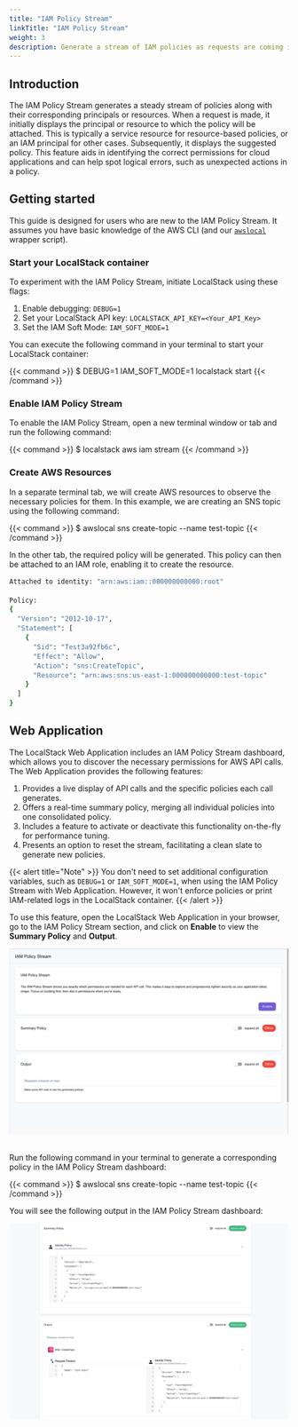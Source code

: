 ```yaml
---
title: "IAM Policy Stream"
linkTitle: "IAM Policy Stream"
weight: 3
description: Generate a stream of IAM policies as requests are coming into LocalStack using IAM Policy Stream.
---
```


## Introduction

The IAM Policy Stream generates a steady stream of policies along with their corresponding principals or resources. When a request is made, it initially displays the principal or resource to which the policy will be attached. This is typically a service resource for resource-based policies, or an IAM principal for other cases. Subsequently, it displays the suggested policy. This feature aids in identifying the correct permissions for cloud applications and can help spot logical errors, such as unexpected actions in a policy.

## Getting started

This guide is designed for users who are new to the IAM Policy Stream. It assumes you have basic knowledge of the AWS CLI (and our [`awslocal`](https://github.com/localstack/awscli-local) wrapper script).

### Start your LocalStack container

To experiment with the IAM Policy Stream, initiate LocalStack using these flags:

1.  Enable debugging: `DEBUG=1`
2.  Set your LocalStack API key: `LOCALSTACK_API_KEY=<Your_API_Key>`
3.  Set the IAM Soft Mode: `IAM_SOFT_MODE=1`

You can execute the following command in your terminal to start your LocalStack container:

{{< command >}}
$ DEBUG=1 IAM_SOFT_MODE=1 localstack start
{{< /command >}}

### Enable IAM Policy Stream

To enable the IAM Policy Stream, open a new terminal window or tab and run the following command:

{{< command >}}
$ localstack aws iam stream
{{< /command >}}

### Create AWS Resources

In a separate terminal tab, we will create AWS resources to observe the necessary policies for them. In this example, we are creating an SNS topic using the following command:

{{< command >}}
$ awslocal sns create-topic --name test-topic
{{< /command >}}

In the other tab, the required policy will be generated. This policy can then be attached to an IAM role, enabling it to create the resource.

```bash
Attached to identity: "arn:aws:iam::000000000000:root"

Policy:
{
  "Version": "2012-10-17",
  "Statement": [
    {
      "Sid": "Test3a92fb6c",
      "Effect": "Allow",
      "Action": "sns:CreateTopic",
      "Resource": "arn:aws:sns:us-east-1:000000000000:test-topic"
    }
  ]
}
```

## Web Application

The LocalStack Web Application includes an IAM Policy Stream dashboard, which allows you to discover the necessary permissions for AWS API calls. The Web Application provides the following features:

1.  Provides a live display of API calls and the specific policies each call generates.
2.  Offers a real-time summary policy, merging all individual policies into one consolidated policy.
3.  Includes a feature to activate or deactivate this functionality on-the-fly for performance tuning.
4.  Presents an option to reset the stream, facilitating a clean slate to generate new policies.

{{< alert title="Note" >}}
You don't need to set additional configuration variables, such as `DEBUG=1` or `IAM_SOFT_MODE=1`, when using the IAM Policy Stream with Web Application. However, it won't enforce policies or print IAM-related logs in the LocalStack container.
{{< /alert >}}

To use this feature, open the LocalStack Web Application in your browser, go to the IAM Policy Stream section, and click on **Enable** to view the **Summary Policy** and **Output**.

<img src="live-policy-stream-enable.png" alt="IAM Policy Stream UI" title="IAM Policy Stream UI" width="800" class="img-fluid shadow rounded" />
<br><br>

Run the following command in your terminal to generate a corresponding policy in the IAM Policy Stream dashboard:

{{< command >}}
$ awslocal sns create-topic --name test-topic
{{< /command >}}

You will see the following output in the IAM Policy Stream dashboard:

<img src="policy-generate.png" alt="IAM Policy Stream UI" title="IAM Policy Stream UI" width="800" class="img-fluid shadow rounded" />
